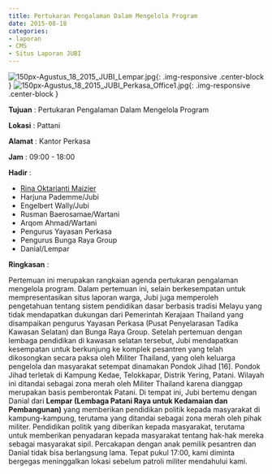 ```yaml
---
title: Pertukaran Pengalaman Dalam Mengelola Program
date: 2015-08-18
categories:
- laporan
- CMS
- Situs Laporan JUBI
---
```


![150px-Agustus_18_2015_JUBI_Lempar.jpg](/uploads/150px-Agustus_18_2015_JUBI_Lempar.jpg){: .img-responsive .center-block }
![150px-Agustus_18_2015_JUBI_Perkasa_Office1.jpg](/uploads/150px-Agustus_18_2015_JUBI_Perkasa_Office1.jpg){: .img-responsive .center-block }

**Tujuan** : Pertukaran Pengalaman Dalam Mengelola Program

**Lokasi** : Pattani

**Alamat** : Kantor Perkasa

**Jam** : 09:00 - 18:00

**Hadir** : 
* [Rina Oktarianti Maizier](http://wiki.ciptamedia.org/wiki/Rina_Oktarianti_Maizier)
* Harjuna Pademme/Jubi
* Engelbert Wally/Jubi
* Rusman Baerosamae/Wartani
* Arqom Ahmad/Wartani
* Pengurus Yayasan Perkasa
* Pengurus Bunga Raya Group
* Danial/Lempar

**Ringkasan** :

Pertemuan ini merupakan rangkaian agenda pertukaran pengalaman mengelola program. Dalam pertemuan ini, selain berkesempatan untuk mempresentasikan situs laporan warga, Jubi juga memperoleh pengetahuan tentang sistem pendidikan dasar berbasis tradisi Melayu yang tidak mendapatkan dukungan dari Pemerintah Kerajaan Thailand yang disampaikan pengurus Yayasan Perkasa (Pusat Penyelarasan Tadika Kawasan Selatan) dan Bunga Raya Group.
Setelah pertemuan dengan lembaga pendidikan di kawasan selatan tersebut, Jubi mendapatkan kesempatan untuk berkunjung ke komplek pesantren yang telah dikosongkan secara paksa oleh Militer Thailand, yang oleh keluarga pengelola dan masyarakat setempat dinamakan Pondok Jihad [16]. Pondok Jihad terletak di Kampung Kedae, Telokkapar, Distrik Yering, Patani. Wilayah ini ditandai sebagai zona merah oleh Militer Thailand karena dianggap merupakan basis pemberontak Patani.
Di tempat ini, Jubi bertemu dengan Danial dari **Lempar (Lembaga Patani Raya untuk Kedamaian dan Pembangunan)** yang memberikan pendidikan politik kepada masyarakat di kampung-kampung, terutama yang ditandai sebagai zona merah oleh pihak militer. Pendidikan politik yang diberikan kepada masyarakat, terutama untuk memberikan penyadaran kepada masyarakat tentang hak-hak mereka sebagai masyarakat sipil. Percakapan dengan anak pemilik pesantren dan Danial tidak bisa berlangsung lama. Tepat pukul 17:00, kami diminta bergegas meninggalkan lokasi sebelum patroli militer mendahului kami.
